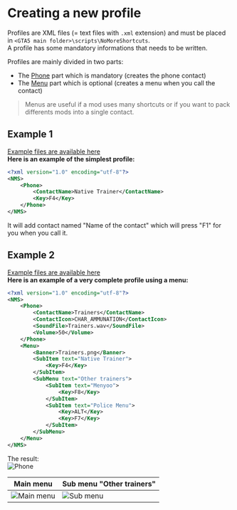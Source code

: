 # Creating a new profile
Profiles are XML files (= text files with `.xml` extension) and must be placed in `<GTA5 main folder>\scripts\NoMoreShortcuts`.  
A profile has some mandatory informations that needs to be written.

Profiles are mainly divided in two parts:  
* The 
[Phone](https://github.com/Bob74/NoMoreShortcuts/blob/master/doc/phone.md) part which is mandatory (creates the phone contact)  
* The [Menu](https://github.com/Bob74/NoMoreShortcuts/blob/master/doc/menu.md) part which is optional (creates a menu when you call the contact)

>Menus are useful if a mod uses many shortcuts or if you want to pack differents mods into a single contact.

Example 1
---
[Example files are available here](https://github.com/Bob74/NoMoreShortcuts/tree/master/Example/Simple%20example)  
**Here is an example of the simplest profile:**
```XML
<?xml version="1.0" encoding="utf-8"?>
<NMS>
    <Phone>
        <ContactName>Native Trainer</ContactName>
        <Key>F4</Key>
    </Phone>
</NMS>
```
It will add contact named "Name of the contact" which will press "F1" for you when you call it.  

Example 2
---
[Example files are available here](https://github.com/Bob74/NoMoreShortcuts/tree/master/Example/Complete%20example)  
**Here is an example of a very complete profile using a menu:**
```XML
<?xml version="1.0" encoding="utf-8"?>
<NMS>
    <Phone>
        <ContactName>Trainers</ContactName>
        <ContactIcon>CHAR_AMMUNATION</ContactIcon>
        <SoundFile>Trainers.wav</SoundFile>
        <Volume>50</Volume>
    </Phone>
    <Menu>
        <Banner>Trainers.png</Banner>
        <SubItem text="Native Trainer">
            <Key>F4</Key>
        </SubItem>
        <SubMenu text="Other trainers">
            <SubItem text="Menyoo">
                <Key>F8</Key>
            </SubItem>
            <SubItem text="Police Menu">
                <Key>ALT</Key>
                <Key>F7</Key>
            </SubItem>
        </SubMenu>
    </Menu>
</NMS>
```

The result:  
![Phone](https://i.imgur.com/tFoAypl.png)

Main menu | Sub menu "Other trainers"
------------ | -------------
![Main menu](https://i.imgur.com/veJHHPL.png) | ![Sub menu](https://i.imgur.com/hAZtnP7.png)
